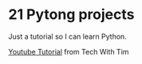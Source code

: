 # 21 Pytong projects
Just a tutorial so I can learn Python.

[Youtube Tutorial](https://www.youtube.com/watch?v=NpmFbWO6HPU&t=512s) from Tech With Tim

